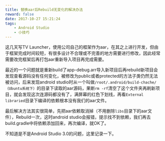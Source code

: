 ```yaml
---
title: 替换aar后Rebuild无变化的解决办法
reward: false
date: 2017-10-27 15:21:24
tags:
	- Android Studio
	- 小技巧
---
```


这几天写TV Launcher，使用公司自己的框架作为aar，在其之上进行开发，但由于框架完成时间较短，有很多设计不合理或不完善的地方需要进行修改，因此经常需要改完框架后再打包aar重新导入项目再完成需要。

最近的一个问题就是重新build了app-debug.arr导入新项目后再rebuild新项目会发现查看源码没有任何变化，被修改为public或者protected的方法子类仍然无法被访问，后来发现android studio时从一个叫做`/root/.android/build-chache/（Ubuntu系统下）`的目录下读取的aar源码，果断`rm -rf`清空了这个文件夹再刷新项目，就会发现这次连源码都没有了，满屏幕的红色下划线，再看`External libraried`目录下编译的依赖根本没有我们的aar文件。

最后解决方法其实很简单，先把aar依赖取消掉（不用删除`libs`目录下的aar文件），Rebuild一次，这时android studio会报错，提示找不到依赖，我们再去build.gradle中将依赖添加回来，再次编译，就OK了。

不知道是不是Android Studio 3.0的问题，这里记录一下。
